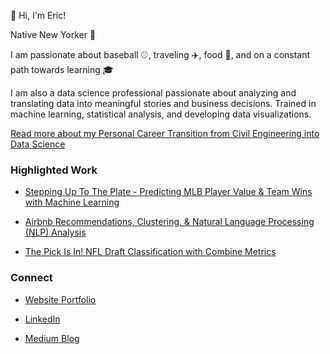 👋 Hi, I'm Eric!

Native New Yorker :statue_of_liberty:

I am passionate about baseball :baseball:, traveling :airplane:, food :pizza:, and on a constant path towards learning :mortar_board:

I am also a data science professional passionate about analyzing and translating data into meaningful stories and business decisions. Trained in machine learning, statistical analysis, and developing data visualizations.

<a href="https://medium.com/@eric8395/my-path-to-data-science-82341a80a23b"> Read more about my Personal Career Transition from Civil Engineering into Data Science </a>

### Highlighted Work 
- <a href="https://github.com/eric8395/baseball-analytics"> Stepping Up To The Plate - Predicting MLB Player Value & Team Wins with Machine Learning </a>


- <a href= "https://github.com/eric8395/airbnb_recommendations"> Airbnb Recommendations, Clustering, & Natural Language Processing (NLP) Analysis </a>


- <a href= "https://github.com/eric8395/NFL-Combine-Draft-Classification"> The Pick Is In! NFL Draft Classification with Combine Metrics </a>

### Connect

- <a href="https://eric-au-portfolio.mypagecloud.com/"> Website Portfolio </a>

- <a href="https://www.linkedin.com/in/eric-au8395/"> LinkedIn</a>

- <a href="https://medium.com/@eric8395"> Medium Blog </a>




